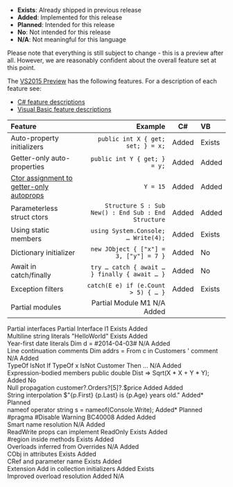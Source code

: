 * **Exists**: Already shipped in previous release 
* **Added**: Implemented for this release 
* **Planned**: Intended for this release 
* **No**: Not intended for this release 
* **N/A**: Not meaningful for this language

Please note that everything is still subject to change - this is a preview after all. However, we are reasonably confident about the overall feature set at this point.

The [VS2015 Preview](http://www.visualstudio.com/en-us/downloads/visual-studio-2015-downloads-vs) has the following features. For a description of each feature see:
* [C# feature descriptions](http://www.codeplex.com/Download?ProjectName=roslyn&DownloadId=930852)
* [Visual Basic feature descriptions](http://roslyn.codeplex.com/discussions/571884)

| Feature | Example | C# | VB |
|:-----------|------------:|:------------:|:----------|
| Auto-property initializers | `public int X { get; set; } = x;` | Added | Exists |
| Getter-only auto-properties | `public int Y { get; } = y;` | Added | Added |
| [Ctor assignment to getter-only autoprops](http://roslyn.codeplex.com/discussions/568824) | `Y = 15` | Added | Added |
| Parameterless struct ctors | `Structure S : Sub New() : End Sub : End Structure` | Added | Added |
| Using static members | `using System.Console; … Write(4);` | Added | Exists |
| Dictionary initializer | `new JObject { ["x"] = 3, ["y"] = 7 }` | Added | No |
| Await in catch/finally | `try … catch { await … } finally { await … }` | Added | No |
| Exception filters | `catch(E e) if (e.Count > 5) { … }` | Added | Exists |
| Partial modules | Partial Module M1  N/A  Added  
Partial interfaces  Partial Interface I1  Exists  Added  
Multiline string literals  "Hello<newline>World"  Exists  Added  
Year-first date literals  Dim d = #2014-04-03#  N/A  Added  
Line continuation comments  Dim addrs = From c in Customers ' comment  N/A  Added  
TypeOf IsNot  If TypeOf x IsNot Customer Then …  N/A  Added  
Expression-bodied members  public double Dist => Sqrt(X * X + Y * Y);  Added  No  
Null propagation  customer?.Orders?[5]?.$price  Added  Added  
String interpolation  $"{p.First} {p.Last} is {p.Age} years old."  Added*  Planned  
nameof operator  string s = nameof(Console.Write);  Added*  Planned  
#pragma  #Disable Warning BC40008  Added  Added  
Smart name resolution   N/A  Added  
ReadWrite props can implement ReadOnly   Exists  Added  
#region inside methods   Exists  Added  
Overloads inferred from Overrides   N/A  Added  
CObj in attributes   Exists  Added  
CRef and parameter name   Exists  Added  
Extension Add in collection initializers   Added  Exists  
Improved overload resolution   Added  N/A  

